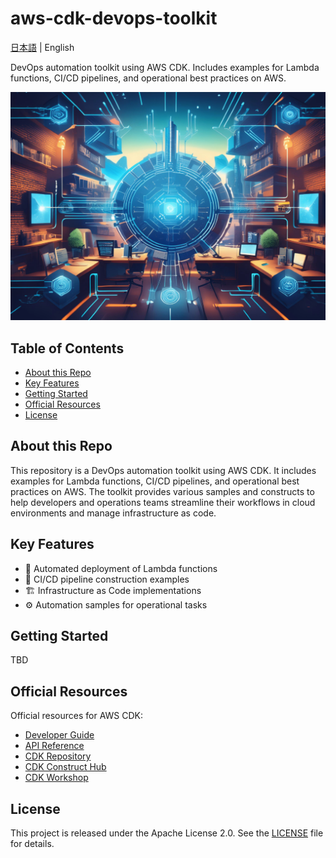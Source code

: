 # aws-cdk-devops-toolkit<!-- omit in toc -->

[日本語](README.ja.md) | English

DevOps automation toolkit using AWS CDK. Includes examples for Lambda functions, CI/CD pipelines, and operational best practices on AWS.

![banner](/banner.png)

## Table of Contents<!-- omit in toc -->

- [About this Repo](#about-this-repo)
- [Key Features](#key-features)
- [Getting Started](#getting-started)
- [Official Resources](#official-resources)
- [License](#license)

## About this Repo

This repository is a DevOps automation toolkit using AWS CDK. It includes examples for Lambda functions, CI/CD pipelines, and operational best practices on AWS. The toolkit provides various samples and constructs to help developers and operations teams streamline their workflows in cloud environments and manage infrastructure as code.

## Key Features

- 🚀 Automated deployment of Lambda functions
- 🔄 CI/CD pipeline construction examples
- 🏗️ Infrastructure as Code implementations
- ⚙️ Automation samples for operational tasks

## Getting Started

TBD

## Official Resources

Official resources for AWS CDK:

- [Developer Guide](https://docs.aws.amazon.com/cdk/v2/guide/home.html)
- [API Reference](https://docs.aws.amazon.com/cdk/api/v2/docs/aws-construct-library.html)
- [CDK Repository](https://github.com/aws/aws-cdk)
- [CDK Construct Hub](https://constructs.dev/)
- [CDK Workshop](https://cdkworkshop.com/)

## License

This project is released under the Apache License 2.0. See the [LICENSE](LICENSE) file for details.
